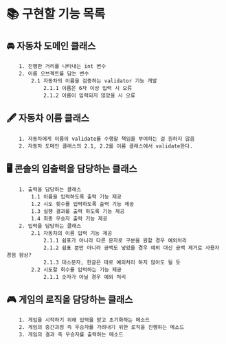# 📚️ 구현할 기능 목록
## 🚘 자동차 도메인 클래스
        1. 진행한 거리를 나타내는 int 변수
        2. 이름 오브젝트를 담는 변수
            2.1 자동차의 이름을 검증하는 validator 기능 개발
                2.1.1 이름은 6자 이상 입력 시 오류
                2.1.2 이름이 입력되지 않았을 시 오류
## 🖋️ 자동차 이름 클래스
        1. 자동차에게 이름의 validate를 수행할 책임을 부여하는 걸 원하지 않음
        2. 자동차 도메인 클래스의 2.1, 2.2를 이름 클래스에서 validate한다.
## 🖥️ 콘솔의 입출력을 담당하는 클래스
        1. 출력을 담당하는 클래스
            1.1 이름을 입력하도록 출력 기능 제공
            1.2 시도 횟수를 입력하도록 출력 기능 제공
            1.3 실행 결과를 출력 하도록 기능 제공
            1.4 최종 우승자 출력 기능 제공
        2. 입력을 담당하는 클래스
            2.1 자동차의 이름 입력 기능 제공
                2.1.1 쉼표가 아니라 다른 문자로 구분을 원할 경우 예외처리
                2.1.2 쉼표 뿐만 아니라 공백도 넣었을 경우 예외 대신 공백 제거로 사용자 경험 향상?
                2.1.3 대소문자, 한글은 따로 예외처리 하지 않아도 될 듯
            2.2 시도할 회수를 입력하는 기능 제공
                2.1.1 숫자가 아닐 경우 예외 처리
## 🎮 게임의 로직을 담당하는 클래스
        1. 게임을 시작하기 위해 입력을 받고 초기화하는 메소드
        2. 게임의 중간과정 즉 우승자를 가려내기 위한 로직을 진행하는 메소드
        3. 게임의 결과 즉 우승자를 출력하는 메소드